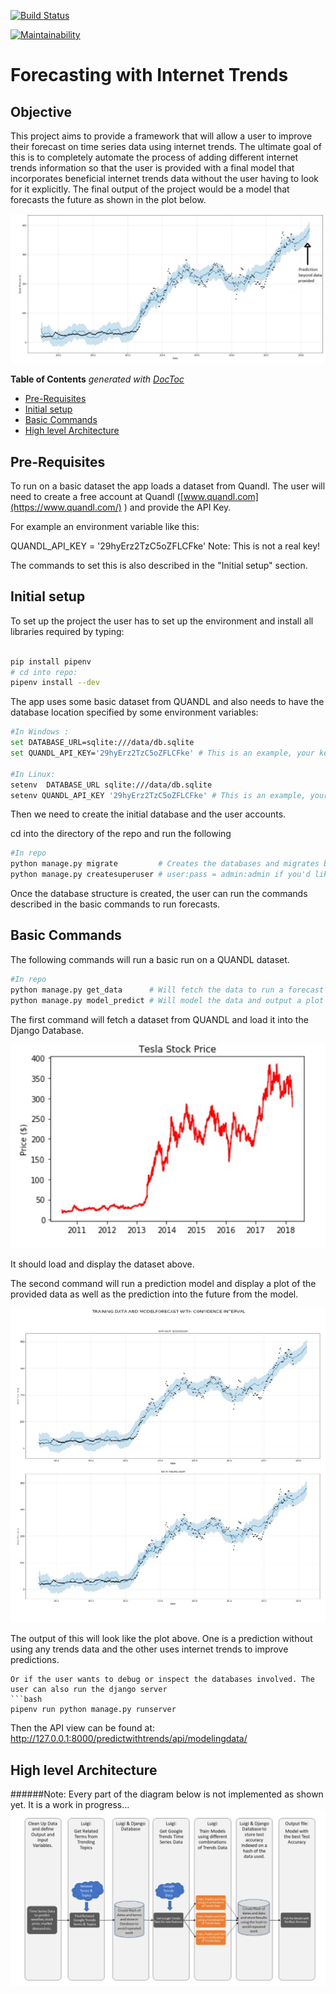 [![Build Status](https://travis-ci.com/shk305/Prediction_with_Trends.svg?branch=master)](https://travis-ci.com/shk305/Prediction_with_Trends)

[![Maintainability](https://api.codeclimate.com/v1/badges/85ad543a13938bc969ba/maintainability)](https://codeclimate.com/github/shk305/Prediction_with_Trends/maintainability)

# Forecasting with Internet Trends



## Objective

This project aims to provide a framework that will allow a user to improve their forecast on time series data using 
internet trends. The ultimate goal of this is to completely automate the process of adding different internet trends 
information so that the user is provided with a final model that incorporates beneficial internet trends data without 
the user having to look for it explicitly. The final output of the project would be a model that forecasts the future
as shown in the plot below. 

![Alt text](images/profile_pic.JPG?raw="Title1")

<!-- START doctoc generated TOC please keep comment here to allow auto update -->
<!-- DON'T EDIT THIS SECTION, INSTEAD RE-RUN doctoc TO UPDATE -->
**Table of Contents**  *generated with [DocToc](https://github.com/thlorenz/doctoc)*

- [Pre-Requisites](#pre-requisites)
- [Initial setup](#initial-setup)
- [Basic Commands](#basic-commands)
- [High level Architecture](#high-level-architecture)

<!-- END doctoc generated TOC please keep comment here to allow auto update -->

## Pre-Requisites
To run on a basic dataset the app loads a dataset from Quandl. The user will need to create a free account at Quandl ([www.quandl.com](https://www.quandl.com/)
) and provide the API Key. 
 
For example an environment variable like this:

QUANDL_API_KEY = '29hyErz2TzC5oZFLCFke' Note: This is not a real key!

The commands to set this is also described in the "Initial setup" section.


## Initial setup
To set up the project the user has to set up the environment and install all libraries required by typing:


```bash

pip install pipenv 
# cd into repo: 
pipenv install --dev
```

The app uses some basic dataset from QUANDL and also needs to have the database location specified by some environment
variables:

```bash
#In Windows :
set DATABASE_URL=sqlite:///data/db.sqlite
set QUANDL_API_KEY='29hyErz2TzC5oZFLCFke' # This is an example, your key will be different

#In Linux:
setenv  DATABASE_URL sqlite:///data/db.sqlite
setenv QUANDL_API_KEY '29hyErz2TzC5oZFLCFke' # This is an example, your key will be different
```

Then we need to create the initial database and the user accounts.

cd into the directory of the repo and run the following 
```bash
#In repo
python manage.py migrate         # Creates the databases and migrates built in Django user authentication table
python manage.py createsuperuser # user:pass = admin:admin if you'd like
```
Once the database structure is created, the user can run the commands described in the basic commands to run forecasts. 

## Basic Commands 

The following commands will run a basic run on a QUANDL dataset.
```bash
#In repo
python manage.py get_data      # Will fetch the data to run a forecast
python manage.py model_predict # Will model the data and output a plot with the forecast
```

The first command will fetch a dataset from QUANDL and load it into the Django Database.


![Alt text](images/input_data.JPG?raw="Title2")

It should load and display the dataset above.

The second command will run a prediction model and display a plot of the provided data as well as the 
prediction into the future from the model.

![Alt text](images/output_data.JPG?raw="Title3")

The output of this will look like the plot above. One is a prediction without using any trends data and the other 
uses internet trends to improve predictions.
 
```
Or if the user wants to debug or inspect the databases involved. The user can also run the django server
```bash
pipenv run python manage.py runserver
```
Then the API view can be found at: 
http://127.0.0.1:8000/predictwithtrends/api/modelingdata/



## High level Architecture
######Note: Every part of the diagram below is not implemented as shown yet. It is a work in progress...
![Alt text](images/Architecture.JPG?raw="Title4")

